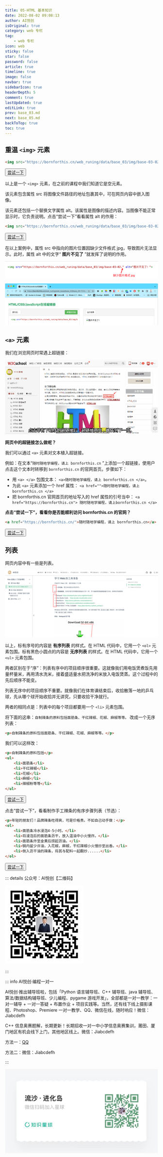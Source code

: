 ```yaml
---
title: 05-HTML 基本知识
date: 2022-08-02 09:08:13
author: AI悦创
isOriginal: true
category: web 专栏
tag:
    - web 专栏
icon: web
sticky: false
star: false
password: false
article: true
timeline: true
image: false
navbar: true
sidebarIcon: true
headerDepth: 5
comment: true
lastUpdated: true
editLink: true
prev: base_03.md
next: base_05.md
backToTop: true
toc: true
---
```


## 重温 `<img>` 元素

```html
<img src="https://bornforthis.cn/web_runing/data/base_03/img/base-03-02.jpg">
```

<button name="button" style="color: black"><a href="https://bornforthis.cn/web_runing/web_base/base_03/base_03-10.html" target="_blank">尝试一下</a></button>

以上是一个 `<img>` 元素，在之前的课程中我们知道它是空元素。

该元素包含属性 src 将图像文件路径的地址包裹其中，可在网页内容中嵌入图像。

该元素还包括一个替换文字属性 alt。该属性是图像的描述内容。当图像不能正常显示时，它负责说明。点击“尝试一下”看看属性 alt 的作用：

```html
<img src="https://bornforthis.cn/web_runing/data/base_03/img/base-03-02." alt="图片不见了！">
```

<button name="button" style="color: black"><a href="https://bornforthis.cn/web_runing/web_base/base_03/base_03-11.html" target="_blank">尝试一下</a></button>

在以上案例中，属性 src 中指向的图片位置因缺少文件格式 jpg，导致图片无法显示。此时，属性 alt 中的文字“ **图片不见了** ”就发挥了说明的作用。

![image-20220802161622835](./base_04.assets/image-20220802161622835.png)

![image-20220802161720241](./base_04.assets/image-20220802161720241.png)

## `<a>` 元素

我们在浏览网页时常遇上超链接：

![](./base_04.assets/202004131603149459.gif)

**网页中的超链接怎么做呢？**

我们可以通过 `<a>` 元素对文本植入超链接。

例如：在文本“`随时随地学编程，请上 bornforthis.cn` ”上添加一个超链接，使用户点击这个文本时转移到 `bornforthis.cn` 的官网首页。步骤如下：

- 用 `<a> </a>` 包围文本： `<a>随时随地学编程，请上 bornforthis.cn </a>`。
- 为此 `<a>` 元素添加一个 href 属性： `<a href="">随时随地学编程，请上 bornforthis.cn </a>`
- 把 bornforthis.cn 官网首页的地址写入的 href 属性的引号当中： `<a href="https://bornforthis.cn"> 随时随地学编程，请上bornforthis.cn </a>`

**点击“尝试一下”，看看你是否能顺利访问 bornforthis.cn 的官网？**

```html
<a href="https://bornforthis.cn/">随时随地学编程，请上 bornforthis.cn</a>
```

<button name="button" style="color: black"><a href="https://bornforthis.cn/web_runing/web_base/base_03/base_03-12.html" target="_blank">尝试一下</a></button>

## 列表

网页内容中有一些是列表。

![image-20220802162427423](./base_04.assets/image-20220802162427423.png)

以上，标有序号的内容是 **有序列表** 的样式。在 HTML 代码中，它用一个 `<ol>` 元素包围。标有黑色小圆点的内容是 **无序列表** 的样式。在 HTML 代码中，它用一个 `<ul>` 元素包围。

两者区别在于“序”：列表有序中的项目顺序很重要。这就像我们用电饭煲煮饭先用量杯量米，再用清水洗米，接着盛适量水把洗净的米放入电饭煲蒸。这个过程中的先后顺序不能变。

列表无序中的项目顺序不重要。就像我们在体育课结束后，收拾散落一地的乒乓球，先从哪个球开始收拾并无讲究，只要收拾干净就行。

两者的相同点是：列表中的每个项目都要用一个 `<li>` 元素包围。

将下面的这串：`自制辣条的原料包括面筋条、干红辣椒、花椒、麻椒等等。` 改成一个无序列表：

```html
<p>自制辣条的原料包括面筋条、干红辣椒、花椒、麻椒等等。</p>
```

我们可以这样改：

```html
<p>自制辣条的原料包括</p>
<ul>
    <li>面筋条</li>
    <li>干红辣椒</li>
    <li>花椒</li>
    <li>麻椒</li>
    <li>辣椒粉等等</li>
</ul>
```

<button name="button" style="color: black"><a href="https://bornforthis.cn/web_runing/web_base/base_03/base_03-13.html" target="_blank">尝试一下</a></button>

点击“尝试一下”，看看制作手工辣条的有序步骤列表（节选）：

```html
<p>年轻的朋友们！品牌辣条吃得爽，可是价格贵。不如自己动手做：</p>
<ol>
    <li>面筋条冷水浸泡4-5小时。</li>
    <li>将浸泡后的面筋条沥干，放入温油中小火慢炸。</li>
    <li>面筋条炸至金黄后捞起沥油。</li>
    <li>锅内留少许油，入花椒，麻椒，干红辣椒小火慢炒至出香。</li>
    <li>倒入沥干油的辣条，将其与配料一起翻炒......</li>
</ol>
```

<button name="button" style="color: black"><a href="https://bornforthis.cn/web_runing/web_base/base_03/base_03-14.html" target="_blank">尝试一下</a></button>

::: details 公众号：AI悦创【二维码】

![](/gzh.jpg)

:::

::: info AI悦创·编程一对一

AI悦创·推出辅导班啦，包括「Python 语言辅导班、C++ 辅导班、java 辅导班、算法/数据结构辅导班、少儿编程、pygame 游戏开发」，全部都是一对一教学：一对一辅导 + 一对一答疑 + 布置作业 + 项目实践等。当然，还有线下线上摄影课程、Photoshop、Premiere 一对一教学、QQ、微信在线，随时响应！微信：Jiabcdefh

C++ 信息奥赛题解，长期更新！长期招收一对一中小学信息奥赛集训，莆田、厦门地区有机会线下上门，其他地区线上。微信：Jiabcdefh

方法一：[QQ](http://wpa.qq.com/msgrd?v=3&uin=1432803776&site=qq&menu=yes)

方法二：微信：Jiabcdefh

:::

![](/zsxq.jpg)









